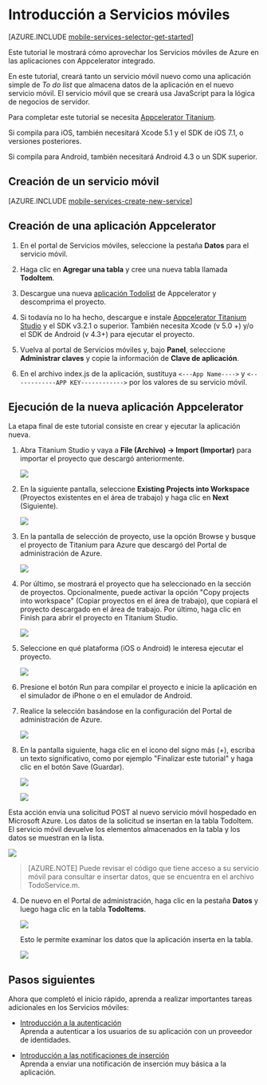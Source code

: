﻿<properties 
	pageTitle="Introducción a Servicios móviles de Azure para Appcelerator Titanium" 
	description="Siga este tutorial para empezar a usar Servicios móviles de Azure para el desarrollo de Appcelerator." 
	services="mobile-services" 
	documentationCenter="" 
	authors="mattchenderson" 
	manager="dwrede" 
	editor=""/>

<tags 
	ms.service="mobile-services" 
	ms.workload="mobile" 
	ms.tgt_pltfrm="" 
	ms.devlang="multiple" 
	ms.topic="hero-article" 
	ms.date="11/24/2014" 
	ms.author="mahender"/>

# <a name="getting-started"> </a>Introducción a Servicios móviles

[AZURE.INCLUDE [mobile-services-selector-get-started](../includes/mobile-services-selector-get-started.md)]

Este tutorial le mostrará cómo aprovechar los Servicios móviles de Azure en las aplicaciones con Appcelerator integrado.

En este tutorial, creará tanto un servicio móvil nuevo como una aplicación simple de _To do list_ que almacena datos de la aplicación en el nuevo servicio móvil. El servicio móvil que se creará usa JavaScript para la lógica de negocios de servidor.

Para completar este tutorial se necesita [Appcelerator Titanium].

Si compila para iOS, también necesitará Xcode 5.1 y el SDK de iOS 7.1, o versiones posteriores. 

Si compila para Android, también necesitará Android 4.3 o un SDK superior.

## <a name="create-new-service"> </a>Creación de un servicio móvil

[AZURE.INCLUDE [mobile-services-create-new-service](../includes/mobile-services-create-new-service.md)]

## Creación de una aplicación Appcelerator

1. En el portal de Servicios móviles, seleccione la pestaña **Datos** para el servicio móvil.

2. Haga clic en **Agregar una tabla** y cree una nueva tabla llamada **TodoItem**.

3. Descargue una nueva [aplicación Todolist] de Appcelerator y descomprima el proyecto.

4. Si todavía no lo ha hecho, descargue e instale [Appcelerator Titanium Studio][Appcelerator Titanium] y el SDK v3.2.1 o superior. También necesita Xcode (v 5.0 +) y/o el SDK de Android (v 4.3+) para ejecutar el proyecto.

5. Vuelva al portal de Servicios móviles y, bajo **Panel**, seleccione **Administrar claves** y copie la información de **Clave de aplicación**.

5. En el archivo index.js de la aplicación, sustituya `<---App Name---->` y `<------------APP KEY------------>` por los valores de su servicio móvil.

## Ejecución de la nueva aplicación Appcelerator ##

La etapa final de este tutorial consiste en crear y ejecutar la aplicación nueva.

1. Abra Titanium Studio y vaya a **File (Archivo) -> Import (Importar)** para importar el proyecto que descargó anteriormente.

    ![][0]

2.	En la siguiente pantalla, seleccione **Existing Projects into Workspace** (Proyectos existentes en el área de trabajo) y haga clic en **Next** (Siguiente).

    ![][1]

3.	En la pantalla de selección de proyecto, use la opción Browse y busque el proyecto de Titanium para Azure que descargó del Portal de administración de Azure.

    ![][2]

4.	Por último, se mostrará el proyecto que ha seleccionado en la sección de proyectos. Opcionalmente, puede activar la opción &quot;Copy projects into workspace&quot; (Copiar proyectos en el área de trabajo), que copiará el proyecto descargado en el área de trabajo. Por último, haga clic en Finish para abrir el proyecto en Titanium Studio.

    ![][3]

5.	Seleccione en qué plataforma (iOS o Android) le interesa ejecutar el proyecto.

    ![][4]

6.	Presione el botón Run para compilar el proyecto e inicie la aplicación en el simulador de iPhone o en el emulador de Android.

7.	Realice la selección basándose en la configuración del Portal de administración de Azure.

    ![][5]

8.	En la pantalla siguiente, haga clic en el icono del signo más (+), escriba un texto significativo, como por ejemplo &quot;Finalizar este tutorial&quot; y haga clic en el botón Save (Guardar).<br />

    ![][6]

    ![][7]

Esta acción envía una solicitud POST al nuevo servicio móvil hospedado en Microsoft Azure. Los datos de la solicitud se insertan en la tabla TodoItem. El servicio móvil devuelve los elementos almacenados en la tabla y los datos se muestran en la lista.

![][8]


>[AZURE.NOTE] Puede revisar el código que tiene acceso a su servicio móvil para consultar e insertar datos, que se encuentra en el archivo TodoService.m.

4. De nuevo en el Portal de administración, haga clic en la pestaña **Datos** y luego haga clic en la tabla **TodoItems**.

   	![][9]

   	Esto le permite examinar los datos que la aplicación inserta en la tabla.

   	![][10]


## <a name="next-steps"> </a>Pasos siguientes
Ahora que completó el inicio rápido, aprenda a realizar importantes tareas adicionales en los Servicios móviles: 

* [Introducción a la autenticación]
  <br/>Aprenda a autenticar a los usuarios de su aplicación con un proveedor de identidades.

* [Introducción a las notificaciones de inserción]
  <br/>Aprenda a enviar una notificación de inserción muy básica a la aplicación.



<!-- Images. -->
[0]: ./media/partner-appcelerator-mobile-services-javascript-backend-appcelerator-get-started/image007.png
[1]: ./media/partner-appcelerator-mobile-services-javascript-backend-appcelerator-get-started/image008.png
[2]: ./media/partner-appcelerator-mobile-services-javascript-backend-appcelerator-get-started/image009.png
[3]: ./media/partner-appcelerator-mobile-services-javascript-backend-appcelerator-get-started/image010.png
[4]: ./media/partner-appcelerator-mobile-services-javascript-backend-appcelerator-get-started/image011.png
[5]: ./media/partner-appcelerator-mobile-services-javascript-backend-appcelerator-get-started/image012.png
[6]: ./media/partner-appcelerator-mobile-services-javascript-backend-appcelerator-get-started/image013.png
[7]: ./media/partner-appcelerator-mobile-services-javascript-backend-appcelerator-get-started/image014.png
[8]: ./media/partner-appcelerator-mobile-services-javascript-backend-appcelerator-get-started/image015.png
[9]: ./media/partner-appcelerator-mobile-services-javascript-backend-appcelerator-get-started/mobile-data-tab.png
[10]: ./media/partner-appcelerator-mobile-services-javascript-backend-appcelerator-get-started/mobile-data-browse.png

<!-- URLs. -->
[Aplicación Todolist]: http://go.microsoft.com/fwlink/p/?LinkId=506859
[Appcelerator Titanium]: http://go.microsoft.com/fwlink/p/?LinkID=509987
[Introducción a la autenticación]: partner-appcelerator-mobile-services-javascript-backend-appcelerator-get-started-users.md
[Introducción a las notificaciones de inserción]: partner-appcelerator-mobile-services-javascript-backend-appcelerator-get-started-push.md


<!--HONumber=52-->